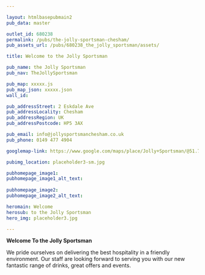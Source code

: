 ```yaml
---

layout: htmlbasepubmain2
pub_data: master

outlet_id: 680238
permalink: /pubs/the-jolly-sportsman-chesham/
pub_assets_url: /pubs/680238_the_jolly_sportsman/assets/

title: Welcome to the Jolly Sportsman

pub_name: the Jolly Sportsman
pub_nav: TheJollySportsman

pub_map: xxxxx.js
pub_map_json: xxxxx.json
wall_id:

pub_addressStreet: 2 Eskdale Ave
pub_addressLocality: Chesham
pub_addressRegion: UK
pub_addressPostcode: HP5 3AX

pub_email: info@jollysportsmanchesham.co.uk
pub_phone: 0149 477 4904

googlemap-link: https://www.google.com/maps/place/Jolly+Sportsman/@51.7112817,-0.6083623,17z/data=!4m12!1m6!3m5!1s0x0:0x4e59561475286e91!2sJolly+Sportsman!8m2!3d51.7112817!4d-0.6083623!3m4!1s0x0:0x4e59561475286e91!8m2!3d51.7112817!4d-0.6083623?hl=en-GB

pubimg_location: placeholder3-sm.jpg

pubhomepage_image1: 
pubhomepage_image1_alt_text:
 
pubhomepage_image2: 
pubhomepage_image2_alt_text: 

heromain: Welcome
herosub: to the Jolly Sportsman
hero_img: placeholder3.jpg

---
```



<p><strong>Welcome To the Jolly Sportsman</strong></p>
<p>We pride ourselves on delivering the best hospitality in a friendly environment. Our staff are looking forward to serving you with our new fantastic range of drinks, great offers and events.</p>